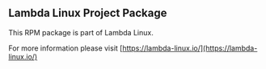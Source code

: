 ## Lambda Linux Project Package

This RPM package is part of Lambda Linux.

For more information please visit
[https://lambda-linux.io/](https://lambda-linux.io/)
